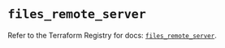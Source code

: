 # `files_remote_server`

Refer to the Terraform Registry for docs: [`files_remote_server`](https://registry.terraform.io/providers/files-com/files/0.1.365/docs/resources/remote_server).
